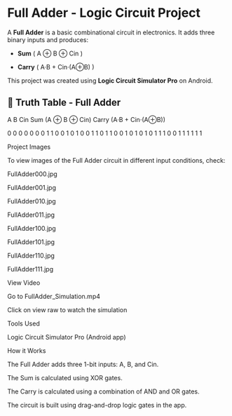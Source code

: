 
# Full Adder - Logic Circuit Project

A **Full Adder** is a basic combinational circuit in electronics. It adds three binary inputs and produces:

- **Sum** ( A ⊕ B ⊕ Cin )

- **Carry** ( A·B + Cin·(A⊕B) )


This project was created using **Logic Circuit Simulator Pro** on Android.

## 🧮 Truth Table - Full Adder


A	B	Cin	Sum (A ⊕ B ⊕ Cin)	Carry (A·B + Cin·(A⊕B))

0	0	0	0	0
0	0	1	1	0
0	1	0	1	0
0	1	1	0	1
1	0	0	1	0
1	0	1	0	1
1	1	0	0	1
1	1	1	1	1


Project Images

To view images of the Full Adder circuit in different input conditions, check:

FullAdder000.jpg

FullAdder001.jpg

FullAdder010.jpg

FullAdder011.jpg

FullAdder100.jpg

FullAdder101.jpg

FullAdder110.jpg

FullAdder111.jpg


View Video

Go to FullAdder_Simulation.mp4

Click on view raw to watch the simulation


Tools Used

Logic Circuit Simulator Pro (Android app)


How it Works

The Full Adder adds three 1-bit inputs: A, B, and Cin.

The Sum is calculated using XOR gates.

The Carry is calculated using a combination of AND and OR gates.


The circuit is built using drag-and-drop logic gates in the app.
